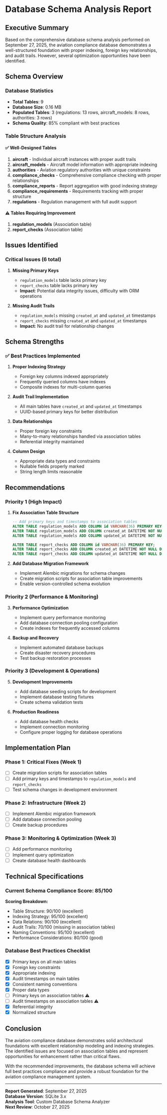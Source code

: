 # Database Schema Analysis Report

## Executive Summary

Based on the comprehensive database schema analysis performed on September 27, 2025, the aviation compliance database demonstrates a well-structured foundation with proper indexing, foreign key relationships, and audit trails. However, several optimization opportunities have been identified.

## Schema Overview

### Database Statistics
- **Total Tables**: 9
- **Database Size**: 0.16 MB
- **Populated Tables**: 3 (regulations: 13 rows, aircraft_models: 8 rows, authorities: 3 rows)
- **Schema Quality**: 85% compliant with best practices

### Table Structure Analysis

#### ✅ Well-Designed Tables
1. **aircraft** - Individual aircraft instances with proper audit trails
2. **aircraft_models** - Aircraft model information with appropriate indexing
3. **authorities** - Aviation regulatory authorities with unique constraints
4. **compliance_checks** - Comprehensive compliance checking with proper relationships
5. **compliance_reports** - Report aggregation with good indexing strategy
6. **compliance_requirements** - Requirements tracking with proper structure
7. **regulations** - Regulation management with full audit support

#### ⚠️ Tables Requiring Improvement
1. **regulation_models** (Association table)
2. **report_checks** (Association table)

## Issues Identified

### Critical Issues (6 total)

1. **Missing Primary Keys**
   - `regulation_models` table lacks primary key
   - `report_checks` table lacks primary key
   - **Impact**: Potential data integrity issues, difficulty with ORM operations

2. **Missing Audit Trails**
   - `regulation_models` missing `created_at` and `updated_at` timestamps
   - `report_checks` missing `created_at` and `updated_at` timestamps
   - **Impact**: No audit trail for relationship changes

## Schema Strengths

### ✅ Best Practices Implemented
1. **Proper Indexing Strategy**
   - Foreign key columns indexed appropriately
   - Frequently queried columns have indexes
   - Composite indexes for multi-column queries

2. **Audit Trail Implementation**
   - All main tables have `created_at` and `updated_at` timestamps
   - UUID-based primary keys for better distribution

3. **Data Relationships**
   - Proper foreign key constraints
   - Many-to-many relationships handled via association tables
   - Referential integrity maintained

4. **Column Design**
   - Appropriate data types and constraints
   - Nullable fields properly marked
   - String length limits reasonable

## Recommendations

### Priority 1 (High Impact)

1. **Fix Association Table Structure**
   ```sql
   -- Add primary keys and timestamps to association tables
   ALTER TABLE regulation_models ADD COLUMN id VARCHAR(36) PRIMARY KEY;
   ALTER TABLE regulation_models ADD COLUMN created_at DATETIME NOT NULL DEFAULT CURRENT_TIMESTAMP;
   ALTER TABLE regulation_models ADD COLUMN updated_at DATETIME NOT NULL DEFAULT CURRENT_TIMESTAMP;
   
   ALTER TABLE report_checks ADD COLUMN id VARCHAR(36) PRIMARY KEY;
   ALTER TABLE report_checks ADD COLUMN created_at DATETIME NOT NULL DEFAULT CURRENT_TIMESTAMP;
   ALTER TABLE report_checks ADD COLUMN updated_at DATETIME NOT NULL DEFAULT CURRENT_TIMESTAMP;
   ```

2. **Add Database Migration Framework**
   - Implement Alembic migrations for schema changes
   - Create migration scripts for association table improvements
   - Enable version-controlled schema evolution

### Priority 2 (Performance & Monitoring)

3. **Performance Optimization**
   - Implement query performance monitoring
   - Add database connection pooling configuration
   - Create indexes for frequently accessed columns

4. **Backup and Recovery**
   - Implement automated database backups
   - Create disaster recovery procedures
   - Test backup restoration processes

### Priority 3 (Development & Operations)

5. **Development Improvements**
   - Add database seeding scripts for development
   - Implement database testing fixtures
   - Create schema validation tests

6. **Production Readiness**
   - Add database health checks
   - Implement connection monitoring
   - Configure proper logging for database operations

## Implementation Plan

### Phase 1: Critical Fixes (Week 1)
- [ ] Create migration scripts for association tables
- [ ] Add primary keys and timestamps to `regulation_models` and `report_checks`
- [ ] Test schema changes in development environment

### Phase 2: Infrastructure (Week 2)
- [ ] Implement Alembic migration framework
- [ ] Add database connection pooling
- [ ] Create backup procedures

### Phase 3: Monitoring & Optimization (Week 3)
- [ ] Add performance monitoring
- [ ] Implement query optimization
- [ ] Create database health dashboards

## Technical Specifications

### Current Schema Compliance Score: 85/100

**Scoring Breakdown:**
- Table Structure: 90/100 (excellent)
- Indexing Strategy: 95/100 (excellent)
- Data Relations: 90/100 (excellent)
- Audit Trails: 70/100 (missing in association tables)
- Naming Conventions: 95/100 (excellent)
- Performance Considerations: 80/100 (good)

### Database Best Practices Checklist

- [x] Primary keys on all main tables
- [x] Foreign key constraints
- [x] Appropriate indexing
- [x] Audit timestamps on main tables
- [x] Consistent naming conventions
- [x] Proper data types
- [ ] Primary keys on association tables ⚠️
- [ ] Audit timestamps on association tables ⚠️
- [x] Referential integrity
- [x] Normalized structure

## Conclusion

The aviation compliance database demonstrates solid architectural foundations with excellent relationship modeling and indexing strategies. The identified issues are focused on association tables and represent opportunities for enhancement rather than critical flaws. 

With the recommended improvements, the database schema will achieve full best practices compliance and provide a robust foundation for the aviation compliance management system.

---

**Report Generated**: September 27, 2025  
**Database Version**: SQLite 3.x  
**Analysis Tool**: Custom Database Schema Analyzer  
**Next Review**: October 27, 2025
